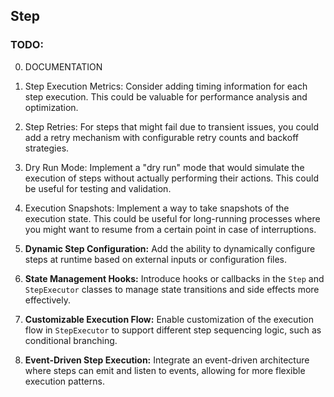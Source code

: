 ## Step

### TODO:

0. DOCUMENTATION

1. Step Execution Metrics: Consider adding timing information for each step
   execution. This could be valuable for performance analysis and optimization.

2. Step Retries: For steps that might fail due to transient issues, you could
   add a retry mechanism with configurable retry counts and backoff strategies.

3. Dry Run Mode: Implement a "dry run" mode that would simulate the execution of
   steps without actually performing their actions. This could be useful for
   testing and validation.

4. Execution Snapshots: Implement a way to take snapshots of the execution
   state. This could be useful for long-running processes where you might want
   to resume from a certain point in case of interruptions.

5. **Dynamic Step Configuration:** Add the ability to dynamically configure
   steps at runtime based on external inputs or configuration files.

6. **State Management Hooks:** Introduce hooks or callbacks in the `Step` and
   `StepExecutor` classes to manage state transitions and side effects more
   effectively.

7. **Customizable Execution Flow:** Enable customization of the execution flow
   in `StepExecutor` to support different step sequencing logic, such as
   conditional branching.

8. **Event-Driven Step Execution:** Integrate an event-driven architecture where
   steps can emit and listen to events, allowing for more flexible execution
   patterns.

